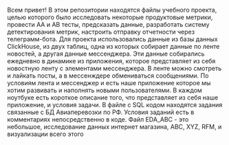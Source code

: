 Всем привет!
В этом репозитории находятся файлы учебного проекта, целью которого было исследовать некоторые продуктовые метрики, провести АА и АВ тесты, предсказать данные, разработать систему детектирования метрик, настроить отправку отчетности через телеграмм-бота. Для проекта использовались данные из базы данных ClickHouse, из двух таблиц, одна из которых собирает данные по ленте новостей, а другая данные мессенджера. Эти данные собирались ежедневно в динамике из приложения, которое представляет из себя новостную ленту с элементами мессенджера. В ленте можно смотреть и лайкать посты, а в мессенждере обмениваться сообщениями. По условиям лента и мессенджер и есть наше приложение которое мы хотим развивать и наполнять новыми пользователями.
В каждом ноутбуке есть короткое описание того, что представляет из себя наше приложение, и условия задачи.
В файле с SQL кодом находятся задания связанные с БД Авиаперевозки по РФ. Условия заданий есть в комментариях непосредственно в коде.
Файл EDA_ABC - это небольшое, исследование данных интернет магазина, ABC, XYZ, RFM, и визуализации всего этого

